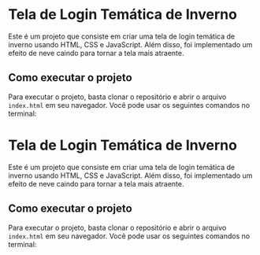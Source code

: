 # Tela de Login Temática de Inverno

Este é um projeto que consiste em criar uma tela de login temática de inverno usando HTML, CSS e JavaScript. Além disso, foi implementado um efeito de neve caindo para tornar a tela mais atraente.

## Como executar o projeto

Para executar o projeto, basta clonar o repositório e abrir o arquivo `index.html` em seu navegador. Você pode usar os seguintes comandos no terminal:



# Tela de Login Temática de Inverno

Este é um projeto que consiste em criar uma tela de login temática de inverno usando HTML, CSS e JavaScript. Além disso, foi implementado um efeito de neve caindo para tornar a tela mais atraente.

## Como executar o projeto

Para executar o projeto, basta clonar o repositório e abrir o arquivo `index.html` em seu navegador. Você pode usar os seguintes comandos no terminal:

